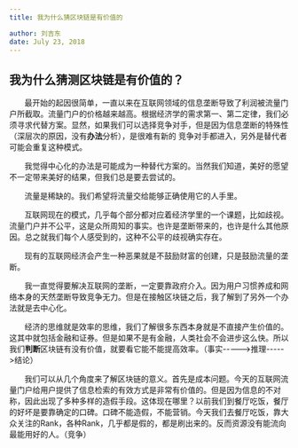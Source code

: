 ```yaml
---
title: 我为什么猜区块链是有价值的

author: 刘吉东
date: July 23, 2018
---
```


## 我为什么猜测区块链是有价值的？
&#160; &#160; &#160; &#160;最开始的起因很简单，一直以来在互联网领域的信息垄断导致了利润被流量门户所截取。流量门户的价格越来越高。根据经济学的需求第一、第二定律，我们必须寻求代替方案。显然，如果我们可以选择竞争对手，但是因为信息垄断的特殊性（深层次的原因，没有**办法**分析），是很难有新的
竞争对手都进入，另外是替代者可能会重复这种模式。  

&#160; &#160; &#160; &#160;我觉得中心化的办法是可能成为一种替代方案的。当然我们知道，美好的愿望不一定带来美好的结果，但我们总是要去尝试的。  

&#160; &#160; &#160; &#160;流量是稀缺的。我们希望将流量交给能够正确使用它的人手里。  

&#160; &#160; &#160; &#160;互联网现在的模式，几乎每个部分都对应着经济学里的一个课题，比如歧视。流量门户并不公平，这是众所周知的事实。也许是垄断带来的，也许是什么其他原因。总之就我们每个人感受到的，这种不公平的歧视确实存在。  

&#160; &#160; &#160; &#160;现有的互联网经济会产生一种恶果就是不鼓励财富的创建，只是鼓励流量的垄断。  

&#160; &#160; &#160; &#160;我一直觉得要解决互联网的垄断，一定要靠政府介入。因为用户习惯养成和网络本身的天然垄断导致竞争无力。但是在接触区块链之后，我了解到了另外一个办法就是去中心化。  

&#160; &#160; &#160; &#160;经济的思维就是效率的思维，我们了解很多东西本身就是不直接产生价值的。这其中就包括金融和证券。但是如果不是有金融，人类社会不会进步这么快。所以我们**判断**区块链有没有价值，就要看它能不能提高效率。（事实----->推理----->结论）  

&#160; &#160; &#160; &#160;我们可以从几个角度来了解区块链的意义。首先是成本问题。今天的互联网流量门户给用户提供了信息检索的有效方式是非常有价值的。但是因为信息的不对称，因此出现了多种多样的造假手段。这体现在哪里？以前我们到餐厅吃饭，餐厅的好坏是要靠确定的口碑。口碑不能造假，不能营销。今天我们去餐厅吃饭，靠大众关注的Rank，各种Rank，几乎都是假的，都是刷出来的。反而资源没有能流向最能用好的人。（竞争）
      
 
